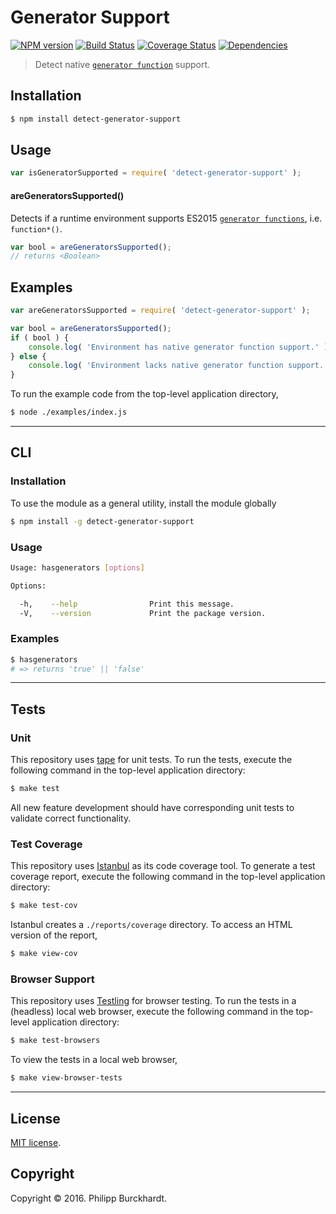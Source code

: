 Generator Support
===
[![NPM version][npm-image]][npm-url] [![Build Status][build-image]][build-url] [![Coverage Status][coverage-image]][coverage-url] [![Dependencies][dependencies-image]][dependencies-url]

> Detect native [`generator function`][generator-function] support.


## Installation

``` bash
$ npm install detect-generator-support
```


## Usage

``` javascript
var isGeneratorSupported = require( 'detect-generator-support' );
```

#### areGeneratorsSupported()

Detects if a runtime environment supports ES2015 [`generator functions`][generator-function], i.e. `function*()`.

``` javascript
var bool = areGeneratorsSupported();
// returns <Boolean>
```


## Examples

``` javascript
var areGeneratorsSupported = require( 'detect-generator-support' );

var bool = areGeneratorsSupported();
if ( bool ) {
	console.log( 'Environment has native generator function support.' );
} else {
	console.log( 'Environment lacks native generator function support.' );
}
```

To run the example code from the top-level application directory,

``` bash
$ node ./examples/index.js
```


---
## CLI

### Installation

To use the module as a general utility, install the module globally

``` bash
$ npm install -g detect-generator-support
```


### Usage

``` bash
Usage: hasgenerators [options]

Options:

  -h,    --help                Print this message.
  -V,    --version             Print the package version.
```


### Examples

``` bash
$ hasgenerators
# => returns 'true' || 'false'
```


---
## Tests

### Unit

This repository uses [tape][tape] for unit tests. To run the tests, execute the following command in the top-level application directory:

``` bash
$ make test
```

All new feature development should have corresponding unit tests to validate correct functionality.


### Test Coverage

This repository uses [Istanbul][istanbul] as its code coverage tool. To generate a test coverage report, execute the following command in the top-level application directory:

``` bash
$ make test-cov
```

Istanbul creates a `./reports/coverage` directory. To access an HTML version of the report,

``` bash
$ make view-cov
```


### Browser Support

This repository uses [Testling][testling] for browser testing. To run the tests in a (headless) local web browser, execute the following command in the top-level application directory:

``` bash
$ make test-browsers
```

To view the tests in a local web browser,

``` bash
$ make view-browser-tests
```

<!-- [![browser support][browsers-image]][browsers-url] -->


---
## License

[MIT license](http://opensource.org/licenses/MIT).


## Copyright

Copyright &copy; 2016. Philipp Burckhardt.


[npm-image]: http://img.shields.io/npm/v/detect-generator-support.svg
[npm-url]: https://npmjs.org/package/detect-generator-support

[build-image]: http://img.shields.io/travis/planeshifter/detect-generator-support/master.svg
[build-url]: https://travis-ci.org/planeshifter/detect-generator-support

[coverage-image]: https://img.shields.io/codecov/c/github/planeshifter/detect-generator-support/master.svg
[coverage-url]: https://codecov.io/github/planeshifter/detect-generator-support?branch=master

[dependencies-image]: http://img.shields.io/david/planeshifter/detect-generator-support.svg
[dependencies-url]: https://david-dm.org/planeshifter/detect-generator-support

[dev-dependencies-image]: http://img.shields.io/david/dev/planeshifter/detect-generator-support.svg
[dev-dependencies-url]: https://david-dm.org/dev/planeshifter/detect-generator-support

[github-issues-image]: http://img.shields.io/github/issues/planeshifter/detect-generator-support.svg
[github-issues-url]: https://github.com/planeshifter/detect-generator-support/issues

[tape]: https://github.com/substack/tape
[istanbul]: https://github.com/gotwarlost/istanbul
[testling]: https://ci.testling.com

[generator-function]: https://developer.mozilla.org/en-US/docs/Web/JavaScript/Reference/Statements/function*
